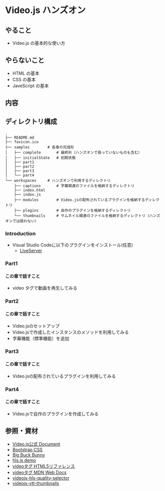 # Video.js ハンズオン

## やること

- Video.js の基本的な使い方

## やらないこと

- HTML の基本
- CSS の基本
- JaveScript の基本

## 内容

## ディレクトリ構成
```dotnetcli
.
├── README.md
├── favicon.ico
├── samples        # 各章の完成形
│   ├── complete       # 最終形（ハンズオンで扱っていないものも含む）
│   ├── initialState   # 初期状態
│   ├── part1
│   ├── part2
│   ├── part3
│   └── part4
└── workspaces     # ハンズオンで利用するディレクトリ
    ├── captions       # 字幕関連のファイルを格納するディレクトリ
    ├── index.html
    ├── index.js
    ├── modules        # Video.jsの配布されているプラグインを格納するディレクトリ
    ├── plagins        # 自作のプラグインを格納するディレクトリ
    └── thumbnails     # サムネイル関連のファイルを格納するディレクトリ（ハンズオンでは扱わない）
```

### Introduction
- Visual Studio Codeに以下のプラグインをインストール(任意)
    - [LiveServer](https://marketplace.visualstudio.com/items?itemName=ritwickdey.LiveServer)

### Part1

#### この章で話すこと
- video タグで動画を再生してみる

### Part2
#### この章で話すこと
- Video.jsのセットアップ
- Video.jsで作成したインスタンスのメソッドを利用してみる
- 字幕機能（標準機能）を追加

### Part3
#### この章で話すこと
- Video.jsの配布されているプラグインを利用してみる

### Part4
#### この章で話すこと
- Video.jsで自作のプラグインを作成してみる

## 参照・資材

- [Video.js公式 Document](https://docs.videojs.com/)
- [Bootstrap CSS](https://getbootstrap.jp/docs/5.0/getting-started/introduction/)
- [Big Buck Bunny](https://peach.blender.org/)
- [hls.js demo](https://hls-js.netlify.app/demo/)
- [videoタグ HTML5リファレンス](http://www.htmq.com/html5/004.shtml)
- [videoタグ MDN Web Docs](https://developer.mozilla.org/ja/docs/Web/HTML/Element/video)
- [videojs-hls-quality-selector](https://www.npmjs.com/package/videojs-hls-quality-selector)
- [videojs-vtt-thumbnails](https://www.npmjs.com/package/videojs-vtt-thumbnails)
